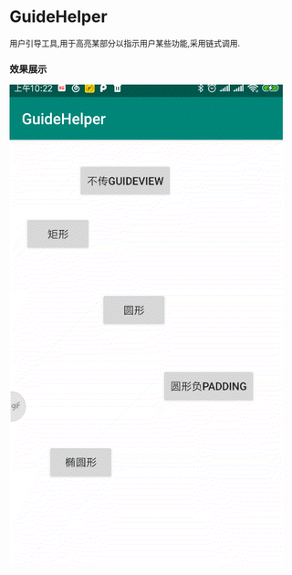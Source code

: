 # GuideHelper
用户引导工具,用于高亮某部分以指示用户某些功能,采用链式调用.
### 效果展示
![github](https://github.com/oneAcorn/GuideHelper/blob/master/20190829_102208.gif)
